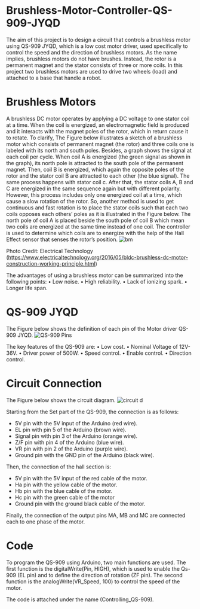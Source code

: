 # Brushless-Motor-Controller-QS-909-JYQD

The aim of this project is to design a circuit that controls a brushless motor using QS-909 JYQD, which is a low cost motor driver, used specifically to control the speed and the direction of brushless motors. As the name implies, brushless motors do not have brushes. Instead, the rotor is a permanent magnet and the stator consists of three or more coils. In this project two brushless motors are used to drive two wheels (load) and attached to a base that handle a robot.

# Brushless Motors

A brushless DC motor operates by applying a DC voltage to one stator coil at a time. When the coil is energized, an electromagnetic field is produced and it interacts with the magnet poles of the rotor, which in return cause it to rotate. To clarify, The Figure below illustrates a sketch of a brushless motor which consists of permanent magnet (the rotor) and three coils one is labeled with its north and south poles. Besides, a graph shows the signal at each coil per cycle. When coil A is energized (the green signal as shown in the graph), its north pole is attracted to the south pole of the permanent magnet. Then, coil B is energized, which again the opposite poles of the rotor and the stator coil B are attracted to each other (the blue signal). The same process happens with stator coil c. After that, the stator coils A, B and C are energized in the same sequence again but with different polarity. However, this process includes only one energized coil at a time, which cause a slow rotation of the rotor. So, another method is used to get continuous and fast rotation is to place the stator coils such that each two coils opposes each others’ poles as it is illustrated in the Figure below. The north pole of coil A is placed beside the south pole of coil B which mean two coils are energized at the same time instead of one coil. The controller is used to determine which coils are to energize with the help of the Hall Effect sensor that senses the rotor’s position.
![bm](https://user-images.githubusercontent.com/85955049/128512521-9d871b3d-bc69-4746-bc11-93d2cd3926c9.png)

Photo Credit: Electrical Technology (https://www.electricaltechnology.org/2016/05/bldc-brushless-dc-motor-construction-working-principle.html)

The advantages of using a brushless motor can be summarized into the following points:
•	Low noise.
•	High reliability.
•	Lack of ionizing spark.
•	Longer life span.  

# QS-909 JYQD

The Figure below shows the definition of each pin of the Motor driver QS-909 JYQD. 
![QS-909 Pins](https://user-images.githubusercontent.com/85955049/128512771-bbe99a52-8c32-4d2e-a0b1-2bd2333a4e95.png)

The key features of the QS-909 are:
•	Low cost.
•	Nominal Voltage of 12V-36V.
•	Driver power of 500W.
•	Speed control.
•	Enable control.
•	Direction control.

# Circuit Connection 

The Figure below shows the circuit diagram.
![circuit d](https://user-images.githubusercontent.com/85955049/128513026-dd0a12ae-cf93-4f4e-a58a-a6436a307587.png)

Starting from the Set part of the QS-909, the connection is as follows:
- 5V pin with the 5V input of the Arduino (red wire).
- EL pin with pin 5 of the Arduino (brown wire).
- Signal pin with pin 3 of the Arduino (orange wire).
- Z/F pin with pin 4 of the Arduino (blue wire).
- VR pin with pin 2 of the Arduino (purple wire).
- Ground pin with the GND pin of the Arduino (black wire).

Then, the connection of the hall section is:

- 5V pin with the 5V input of the red cable of the motor.
- Ha pin with the yellow cable of the motor.
- Hb pin with the blue cable of the motor.
- Hc pin with the green cable of the motor
- Ground pin with the ground black cable of the motor.

Finally, the connection of the output pins MA, MB and MC are connected each to one phase of the motor.

# Code 
To program the QS-909 using Arduino, two main functions are used. The first function is the digitalWrite(Pin, HIGH), which is used to enable the Qs-909 (EL pin) and to define the direction of rotation (ZF pin). The second function is the analogWrite(VR_Speed, 100) to control the speed of the motor.   
  
The code is attached under the name (Controlling_QS-909). 

